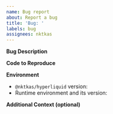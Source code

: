 ```yaml
---
name: Bug report
about: Report a bug
title: 'Bug: '
labels: bug
assignees: nktkas
---
```


**Bug Description**

<!-- Briefly describe the bug. -->

**Code to Reproduce**

<!-- Provide a minimal code snippet that reproduces the bug. -->
<!-- https://stackoverflow.com/help/minimal-reproducible-example -->

**Environment**

- `@nktkas/hyperliquid` version:
- Runtime environment and its version: <!-- Node.js / Deno / Bun / Web -->

**Additional Context (optional)**

<!-- Include any other relevant information (e.g. error stack traces, related issues, suggestions on how to fix, etc.). -->
